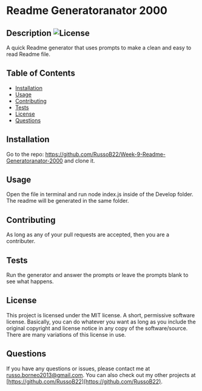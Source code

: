 # Readme Generatoranator 2000
    
## Description ![License](https://img.shields.io/badge/License-MIT-yellow.svg)
A quick Readme generator that uses prompts to make a clean and easy to read Readme file.

## Table of Contents
- [Installation](#installation)
- [Usage](#usage)
- [Contributing](#contributing)
- [Tests](#tests)
- [License](#license)
- [Questions](#questions)

## Installation
Go to the repo: https://github.com/RussoB22/Week-9-Readme-Generatoranator-2000 and clone it.

## Usage
Open the file in terminal and run node index.js inside of the Develop folder. The readme will be generated in the same folder.

## Contributing
As long as any of your pull requests are accepted, then you are a contributer.

## Tests
Run the generator and answer the prompts or leave the prompts blank to see what happens.

## License
This project is licensed under the MIT license.
A short, permissive software license. Basically, you can do whatever you want as long as you include the original copyright and license notice in any copy of the software/source.  There are many variations of this license in use.

## Questions
If you have any questions or issues, please contact me at [russo.borneo2013@gmail.com](mailto:russo.borneo2013@gmail.com). You can also check out my other projects at [https://github.com/RussoB22](https://github.com/RussoB22).

